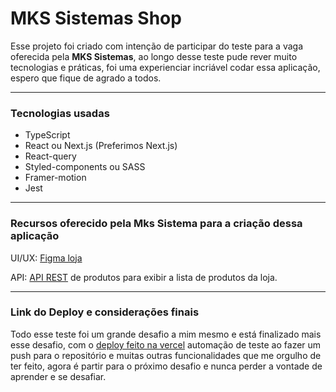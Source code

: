 # MKS Sistemas Shop
Esse projeto foi criado com intenção de participar do teste para a vaga oferecida pela **MKS Sistemas**, ao longo desse teste pude rever muito tecnologias e práticas, foi uma experienciar incriável codar essa aplicação, espero que fique de agrado a todos.

------------



###  Tecnologias usadas
- TypeScript
- React ou Next.js (Preferimos Next.js)
- React-query
- Styled-components ou SASS
- Framer-motion
- Jest

------------


### Recursos oferecido pela Mks Sistema para a criação dessa aplicação
UI/UX: [Figma loja](hthttps://www.figma.com/file/ay9JKCd6LKvKLE7TclJJkX/MKS-Front-end-challenge?type=design&node-id=0%3A1&mode=design&t=AlZMI9zkOlhrx6JF-1tp:// "Figma loja") 

API: [API REST](http://https://mks-frontend-challenge-04811e8151e6.herokuapp.com/api-docs/ "API REST") de produtos para exibir a lista de produtos da loja.

------------


### Link do Deploy e considerações finais
Todo esse teste foi um grande desafio a mim mesmo e está finalizado mais esse desafio, com o [deploy feito na vercel](http://https://mks-sistemas-shop.vercel.app "deploy feito na vercel")  automação de teste ao fazer um push para o repositório e muitas outras funcionalidades que me orgulho de ter feito, agora é partir para o próximo desafio e nunca perder a vontade de aprender e se desafiar.